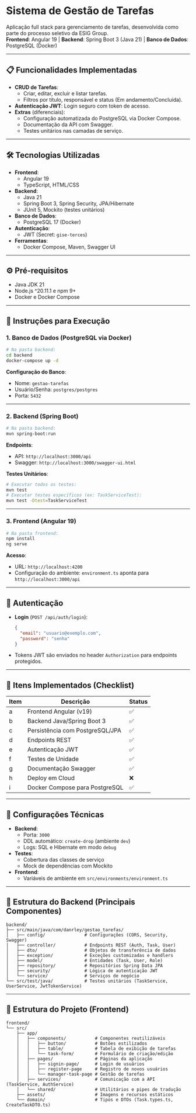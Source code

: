 # Sistema de Gestão de Tarefas

Aplicação full stack para gerenciamento de tarefas, desenvolvida como parte do processo seletivo da ESIG Group.  
**Frontend**: Angular 19 | **Backend**: Spring Boot 3 (Java 21) | **Banco de Dados**: PostgreSQL (Docker)

---

## 📋 Funcionalidades Implementadas
- **CRUD de Tarefas**:
  - Criar, editar, excluir e listar tarefas.
  - Filtros por título, responsável e status (Em andamento/Concluída).
  <!-- - Marcar tarefas como concluídas. -->
- **Autenticação JWT**: Login seguro com token de acesso.
- **Extras** (diferenciais):
  - Configuração automatizada do PostgreSQL via Docker Compose.
  - Documentação da API com Swagger.
  - Testes unitários nas camadas de serviço.

---

## 🛠️ Tecnologias Utilizadas
- **Frontend**:
  - Angular 19
  - TypeScript, HTML/CSS
- **Backend**:
  - Java 21
  - Spring Boot 3, Spring Security, JPA/Hibernate
  - JUnit 5, Mockito (testes unitários)
- **Banco de Dados**:
  - PostgreSQL 17 (Docker)
- **Autenticação**:
  - JWT (Secret: `gise-terces`)
- **Ferramentas**:
  - Docker Compose, Maven, Swagger UI

---

## ⚙️ Pré-requisitos
- Java JDK 21
- Node.js ^20.11.1 e npm 9+
- Docker e Docker Compose

---

## 🚀 Instruções para Execução

### 1. Banco de Dados (PostgreSQL via Docker)
```bash
# Na pasta backend:
cd backend
docker-compose up -d
```

**Configuração do Banco**:
- Nome: `gestao-tarefas`
- Usuário/Senha: `postgres/postgres`
- Porta: `5432`

---

### 2. Backend (Spring Boot)
```bash
# Na pasta backend:
mvn spring-boot:run
```

**Endpoints**:
- API: `http://localhost:3000/api`
- Swagger: `http://localhost:3000/swagger-ui.html`

**Testes Unitários**:
```bash
# Executar todos os testes:
mvn test
# Executar testes específicos (ex: TaskServiceTest):
mvn test -Dtest=TaskServiceTest
```

---

### 3. Frontend (Angular 19)
```bash
# Na pasta frontend:
npm install
ng serve
```

**Acesso**:
- URL: `http://localhost:4200`
- Configuração do ambiente: `environment.ts` aponta para `http://localhost:3000/api`

---

## 🔑 Autenticação
- **Login** (`POST /api/auth/login`):
  ```json
  {
    "email": "usuario@exemplo.com",
    "password": "senha"
  }
  ```
- Tokens JWT são enviados no header `Authorization` para endpoints protegidos.

---

## 📌 Itens Implementados (Checklist)
| Item | Descrição                       | Status |
| ---- | ------------------------------- | ------ |
| a    | Frontend Angular (v19)          | ✅      |
| b    | Backend Java/Spring Boot 3      | ✅      |
| c    | Persistência com PostgreSQL/JPA | ✅      |
| d    | Endpoints REST                  | ✅      |
| e    | Autenticação JWT                | ✅      |
| f    | Testes de Unidade               | ✅      |
| g    | Documentação Swagger            | ✅      |
| h    | Deploy em Cloud                 | ❌      |
| i    | Docker Compose para PostgreSQL  | ✅      |

---

## 🔧 Configurações Técnicas
- **Backend**:
  - Porta: `3000`
  - DDL automático: `create-drop` (ambiente `dev`)
  - Logs: SQL e Hibernate em modo `debug`
- **Testes**:
  - Cobertura das classes de serviço
  - Mock de dependências com Mockito
- **Frontend**:
  - Variáveis de ambiente em `src/environments/environment.ts`

--- 

## 📂 Estrutura do Backend (Principais Componentes)
```
backend/
├── src/main/java/com/danrley/gestao_tarefas/
│   ├── config/               # Configurações (CORS, Security, Swagger)
│   ├── controller/           # Endpoints REST (Auth, Task, User)
│   ├── dto/                  # Objetos de transferência de dados
│   ├── exception/            # Exceções customizadas e handlers
│   ├── model/                # Entidades (Task, User, Role)
│   ├── repository/           # Repositórios Spring Data JPA
│   ├── security/             # Lógica de autenticação JWT
│   └── service/              # Serviços de negócio
└── src/test/java/            # Testes unitários (TaskService, UserService, JwtTokenService)
```

---

## 📂 Estrutura do Projeto (Frontend)
```
frontend/
└── src/
    ├── app/
    │   ├── components/           # Componentes reutilizáveis
    │   │   ├── button/           # Botões estilizados
    │   │   ├── table/            # Tabela de exibição de tarefas
    │   │   └── task-form/        # Formulário de criação/edição
    │   ├── pages/                # Páginas da aplicação
    │   │   ├── signin-page/      # Login de usuários
    │   │   ├── register-page     # Registro de novos usuários
    │   │   └── manager-task-page # Gestão de tarefas
    │   ├── services/             # Comunicação com a API (TaskService, AuthService)
    │   └── shared/               # Utilitários e pipes de tradução
    ├── assets/                   # Imagens e recursos estáticos
    └── domain/                   # Tipos e DTOs (Task.types.ts, CreateTaskDTO.ts)
```

